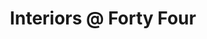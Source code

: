 ---
title: "Interiors @ Forty Four"
url: /cupar/interiors-at-forty-four/
shop: interior decoration
---